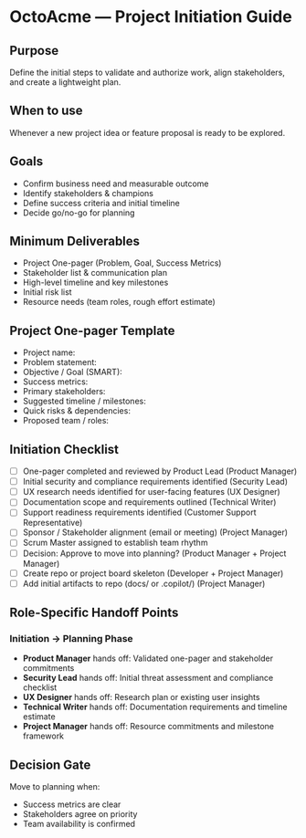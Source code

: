 # OctoAcme — Project Initiation Guide

## Purpose
Define the initial steps to validate and authorize work, align stakeholders, and create a lightweight plan.

## When to use
Whenever a new project idea or feature proposal is ready to be explored.

## Goals
- Confirm business need and measurable outcome
- Identify stakeholders & champions
- Define success criteria and initial timeline
- Decide go/no-go for planning

## Minimum Deliverables
- Project One-pager (Problem, Goal, Success Metrics)
- Stakeholder list & communication plan
- High-level timeline and key milestones
- Initial risk list
- Resource needs (team roles, rough effort estimate)

## Project One-pager Template
- Project name:
- Problem statement:
- Objective / Goal (SMART):
- Success metrics:
- Primary stakeholders:
- Suggested timeline / milestones:
- Quick risks & dependencies:
- Proposed team / roles:

## Initiation Checklist
- [ ] One-pager completed and reviewed by Product Lead (Product Manager)
- [ ] Initial security and compliance requirements identified (Security Lead)
- [ ] UX research needs identified for user-facing features (UX Designer)
- [ ] Documentation scope and requirements outlined (Technical Writer)
- [ ] Support readiness requirements identified (Customer Support Representative)
- [ ] Sponsor / Stakeholder alignment (email or meeting) (Project Manager)
- [ ] Scrum Master assigned to establish team rhythm
- [ ] Decision: Approve to move into planning? (Product Manager + Project Manager)
- [ ] Create repo or project board skeleton (Developer + Project Manager)
- [ ] Add initial artifacts to repo (docs/ or .copilot/) (Project Manager)

## Role-Specific Handoff Points
### Initiation → Planning Phase
- **Product Manager** hands off: Validated one-pager and stakeholder commitments
- **Security Lead** hands off: Initial threat assessment and compliance checklist
- **UX Designer** hands off: Research plan or existing user insights
- **Technical Writer** hands off: Documentation requirements and timeline estimate
- **Project Manager** hands off: Resource commitments and milestone framework

## Decision Gate
Move to planning when:
- Success metrics are clear
- Stakeholders agree on priority
- Team availability is confirmed
